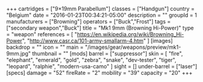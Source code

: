 +++
cartridges = ["9×19mm Parabellum"]
classes = ["Handgun"]
country = "Belgium"
date = "2016-01-23T00:34:21-05:00"
description = ""
groupId = 1
manufacturers = ["Browning"]
operators = ["Buck","Frost"]
tags = ["secondary weapon","Buck"]
title = "Mk1 9mm (Browning Hi-Power)"
type = "weapon"
references = [
  "https://en.wikipedia.org/wiki/Browning_Hi-Power",
  "http://www.casr.ca/101-army-smallarm-4.htm"
]
[images]
  backdrop = ""
  icon = ""
  main = "/images/gear/weapons/preview/mk1-9mm.jpg"
  thumbnail = ""
[mods]
  barrel = ["suppressor"]
  skin = [
    "fire",
    "elephant",
    "emerald",
    "gold",
    "zebra",
    "snake",
    "dev-tester",
    "tiger",
    "leopard",
    "ralphie",
    "modern-usa-camo"
  ]
  sight = []
  under-barrel = ["laser"]
[specs]
  damage = "52"
  fireRate = "2"
  mobility = "39"
  capacity = "20"
+++

